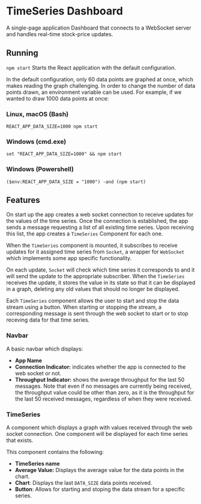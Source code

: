 # TimeSeries Dashboard

A single-page application Dashboard that connects to a WebSocket server and handles real-time stock-price updates.

## Running

`npm start` Starts the React application with the default configuration.

In the default configuration, only 60 data points are graphed at once, which makes reading the graph challenging. In order to change the number of data points drawn, an environment variable can be used. For example, if we wanted to draw 1000 data points at once:

### Linux, macOS (Bash)

`REACT_APP_DATA_SIZE=1000 npm start`

### Windows (cmd.exe)

`set "REACT_APP_DATA_SIZE=1000" && npm start`

### Windows (Powershell)

`($env:REACT_APP_DATA_SIZE = "1000") -and (npm start)`

## Features

On start up the app creates a web socket connection to receive updates for the values of the time series. Once the connection is established, the app sends a message requesting a list of all existing time series. Upon receiving this list, the app creates a `TimeSeries` Component for each one.

When the `TimeSeries` component is mounted, it subscribes to receive updates for it assigned time series from `Socket`, a wrapper for `WebSocket` which implements some app specific functionality.

On each update, `Socket` will check which time series it corresponds to and it will send the update to the appropriate subscriber. When the `TimeSeries` receives the update, it stores the value in its state so that it can be displayed in a graph, deleting any old values that should no longer be displayed.

Each `TimeSeries` component allows the user to start and stop the data stream using a button. When starting or stopping the stream, a corresponding message is sent through the web socket to start or to stop receving data for that time series.

### Navbar

A basic navbar which displays:

- **App Name**
- **Connection Indicator:** indicates whether the app is connected to the web socket or not.
- **Throughput Indicator:** shows the average throughput for the last 50 messages. Note that even if no messages are currently being received, the throughput value could be other than zero, as it is the throughput for the last 50 received messages, regardless of when they were received.

### TimeSeries

A component which displays a graph with values received through the web socket connection. One component will be displayed for each time series that exists.

This component contains the following:

- **TimeSeries name**
- **Average Value:** Displays the average value for the data points in the chart.
- **Chart**: Displays the last `DATA_SIZE` data points received.
- **Button**: Allows for starting and stoping the data stream for a specific series.